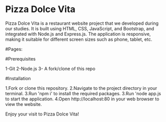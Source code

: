 # Pizza Dolce Vita

Pizza Dolce Vita is a restaurant website project that we developed during our studies. It is built using HTML, CSS, JavaScript, and Bootstrap, and integrated with Node.js and Express.js.
The application is responsive, making it suitable for different screen sizes such as phone, tablet, etc.

#Pages:

#Prerequisites

1-Git
2-Node.js
3- A fork/clone of this repo

#Installation

1.Fork or clone this repository.
2.Navigate to the project directory in your terminal.
3.Run 'npm i' to install the required packages.
3.Run 'node app.js to start the application.
4.Open http://localhost:80 in your web browser to view the website.

Enjoy your visit to Pizza Dolce Vita!
